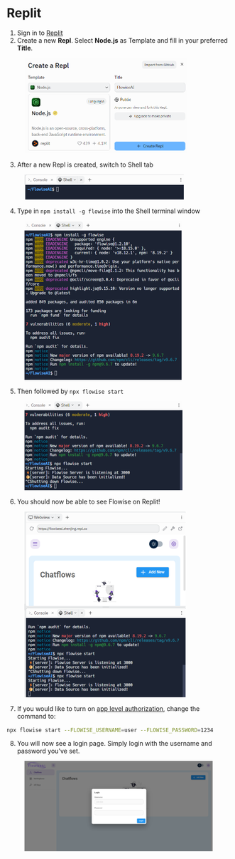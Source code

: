 # Replit

1. Sign in to [Replit](https://replit.com/\~)
2. Create a new **Repl**. Select **Node.js** as Template and fill in your preferred **Title**.

<figure><img src="../.gitbook/assets/image (18) (1).png" alt="" width="368"><figcaption></figcaption></figure>

3. After a new Repl is created, switch to Shell tab

<figure><img src="../.gitbook/assets/image (13) (2).png" alt="" width="359"><figcaption></figcaption></figure>

4. Type in `npm install -g flowise` into the Shell terminal window

<figure><img src="../.gitbook/assets/image (3) (1).png" alt="" width="354"><figcaption></figcaption></figure>

5. Then followed by `npx flowise start`

<figure><img src="../.gitbook/assets/image (17) (1).png" alt="" width="356"><figcaption></figcaption></figure>

6. You should now be able to see Flowise on Replit!

<figure><img src="../.gitbook/assets/image (15) (3).png" alt="" width="363"><figcaption></figcaption></figure>

7. If you would like to turn on [app level authorization](../authorization/setting-username-and-password.md), change the command to:

```bash
npx flowise start --FLOWISE_USERNAME=user --FLOWISE_PASSWORD=1234
```

8. You will now see a login page. Simply login with the username and password you've set.

<figure><img src="../.gitbook/assets/image (12) (2) (1).png" alt=""><figcaption></figcaption></figure>
